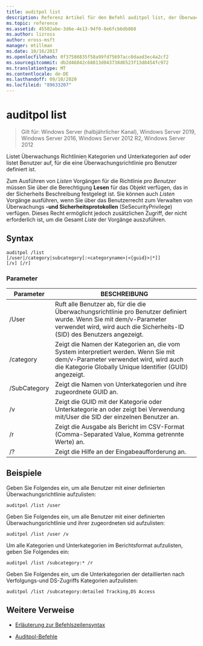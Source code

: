 ```yaml
---
title: auditpol list
description: Referenz Artikel für den Befehl auditpol list, der Überwachungs Richtlinien Kategorien und Unterkategorien auflistet oder Benutzer auflistet, für die eine Überwachungsrichtlinie pro Benutzer definiert ist.
ms.topic: reference
ms.assetid: 45502abe-3d6e-4e13-94f0-8e6fcb6db860
ms.author: lizross
author: eross-msft
manager: mtillman
ms.date: 10/16/2017
ms.openlocfilehash: 0f37586835f58a99fd75697acc0daad3ec4a2cf2
ms.sourcegitcommit: db2d46842c68813d043738d6523f13d8454fc972
ms.translationtype: MT
ms.contentlocale: de-DE
ms.lasthandoff: 09/10/2020
ms.locfileid: "89633207"
---
```

# <a name="auditpol-list"></a>auditpol list

> Gilt für: Windows Server (halbjährlicher Kanal), Windows Server 2019, Windows Server 2016, Windows Server 2012 R2, Windows Server 2012

Listet Überwachungs Richtlinien Kategorien und Unterkategorien auf oder listet Benutzer auf, für die eine Überwachungsrichtlinie pro Benutzer definiert ist.

Zum Ausführen von *Listen* Vorgängen für die Richtlinie *pro Benutzer* müssen Sie über die Berechtigung **Lesen** für das Objekt verfügen, das in der Sicherheits Beschreibung festgelegt ist. Sie können auch *Listen* Vorgänge ausführen, wenn Sie über das Benutzerrecht zum Verwalten von Überwachungs **-und Sicherheitsprotokollen** (SeSecurityPrivilege) verfügen. Dieses Recht ermöglicht jedoch zusätzlichen Zugriff, der nicht erforderlich ist, um die Gesamt *Liste* der Vorgänge auszuführen.

## <a name="syntax"></a>Syntax

```
auditpol /list
[/user|/category|subcategory[:<categoryname>|<{guid}>|*]]
[/v] [/r]
```

### <a name="parameters"></a>Parameter

| Parameter | BESCHREIBUNG |
| ------- | -------- |
| /User | Ruft alle Benutzer ab, für die die Überwachungsrichtlinie pro Benutzer definiert wurde. Wenn Sie mit dem/v-Parameter verwendet wird, wird auch die Sicherheits-ID (SID) des Benutzers angezeigt. |
| /category | Zeigt die Namen der Kategorien an, die vom System interpretiert werden. Wenn Sie mit dem/v-Parameter verwendet wird, wird auch die Kategorie Globally Unique Identifier (GUID) angezeigt. |
| /SubCategory | Zeigt die Namen von Unterkategorien und ihre zugeordnete GUID an. |
| /v | Zeigt die GUID mit der Kategorie oder Unterkategorie an oder zeigt bei Verwendung mit/User die SID der einzelnen Benutzer an. |
| /r | Zeigt die Ausgabe als Bericht im CSV-Format (Comma-Separated Value, Komma getrennte Werte) an. |
| /? | Zeigt die Hilfe an der Eingabeaufforderung an. |

## <a name="examples"></a>Beispiele

Geben Sie Folgendes ein, um alle Benutzer mit einer definierten Überwachungsrichtlinie aufzulisten:

```
auditpol /list /user
```

Geben Sie Folgendes ein, um alle Benutzer mit einer definierten Überwachungsrichtlinie und ihrer zugeordneten sid aufzulisten:

```
auditpol /list /user /v
```

Um alle Kategorien und Unterkategorien im Berichtsformat aufzulisten, geben Sie Folgendes ein:

```
auditpol /list /subcategory:* /r
```

Geben Sie Folgendes ein, um die Unterkategorien der detaillierten nach Verfolgungs-und DS-Zugriffs Kategorien aufzulisten:

```
auditpol /list /subcategory:detailed Tracking,DS Access
```

## <a name="additional-references"></a>Weitere Verweise

- [Erläuterung zur Befehlszeilensyntax](command-line-syntax-key.md)

- [Auditpol-Befehle](auditpol.md)
